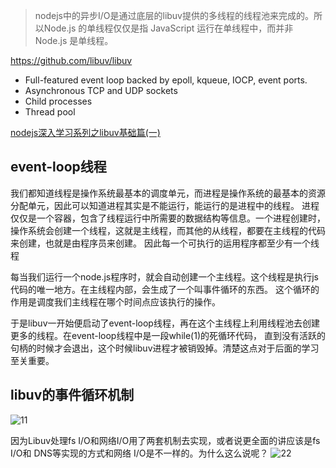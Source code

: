 > nodejs中的异步I/O是通过底层的libuv提供的多线程的线程池来完成的。所以Node.js 的单线程仅仅是指 JavaScript 运行在单线程中，而并非 Node.js 是单线程。

https://github.com/libuv/libuv

- Full-featured event loop backed by epoll, kqueue, IOCP, event ports.
- Asynchronous TCP and UDP sockets
- Child processes
- Thread pool

[nodejs深入学习系列之libuv基础篇(一)](https://zhuanlan.zhihu.com/p/86242398)

## event-loop线程
我们都知道线程是操作系统最基本的调度单元，而进程是操作系统的最基本的资源分配单元，因此可以知道进程其实是不能运行，能运行的是进程中的线程。
进程仅仅是一个容器，包含了线程运行中所需要的数据结构等信息。一个进程创建时，操作系统会创建一个线程，这就是主线程，而其他的从线程，都要在主线程的代码来创建，也就是由程序员来创建。
因此每一个可执行的运用程序都至少有一个线程

每当我们运行一个node.js程序时，就会自动创建一个主线程。这个线程是执行js代码的唯一地方。在主线程内部，会生成了一个叫事件循环的东西。
这个循环的作用是调度我们主线程在哪个时间点应该执行的操作。

于是libuv一开始便启动了event-loop线程，再在这个主线程上利用线程池去创建更多的线程。在event-loop线程中是一段while(1)的死循环代码，
直到没有活跃的句柄的时候才会退出，这个时候libuv进程才被销毁掉。清楚这点对于后面的学习至关重要。

## libuv的事件循环机制
![11](https://blogimages2016.oss-cn-hangzhou.aliyuncs.com/nodejs/libuv3.png)

因为Libuv处理fs I/O和网络I/O用了两套机制去实现，或者说更全面的讲应该是fs I/O和 DNS等实现的方式和网络 I/O是不一样的。为什么这么说呢？
![22](https://blogimages2016.oss-cn-hangzhou.aliyuncs.com/nodejs/libuv5.png)

